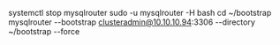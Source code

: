 systemctl stop mysqlrouter
sudo -u mysqlrouter -H bash
cd ~/bootstrap
mysqlrouter --bootstrap clusteradmin@10.10.10.94:3306 --directory ~/bootstrap --force
